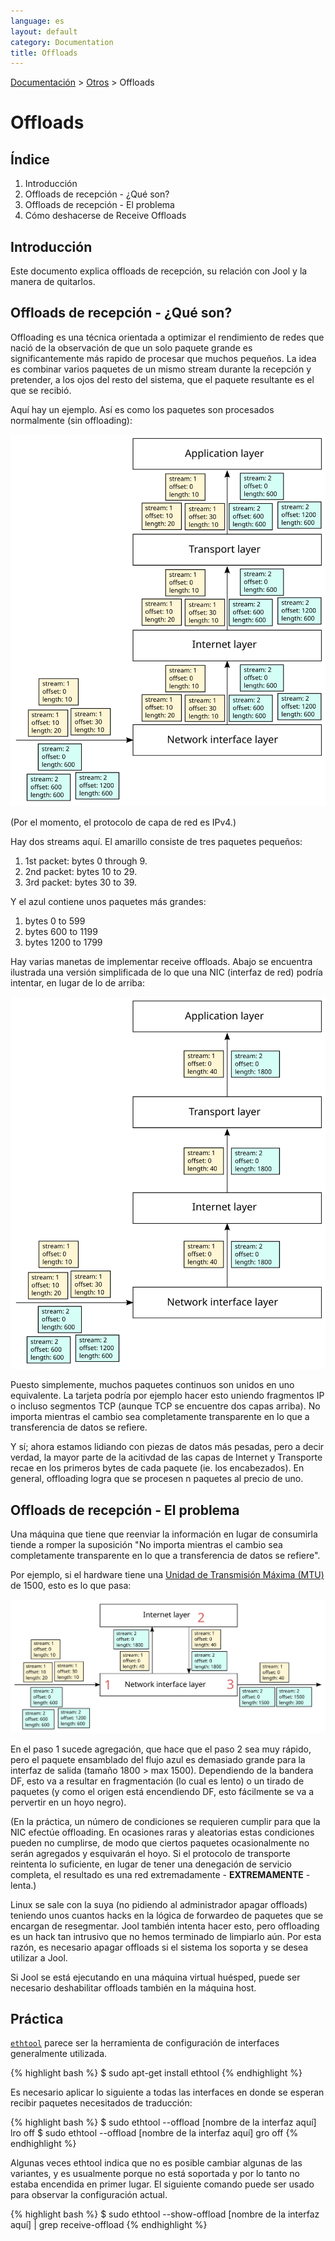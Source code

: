 ```yaml
---
language: es
layout: default
category: Documentation
title: Offloads
---
```


[Documentación](documentation.html) > [Otros](documentation.html#otros) > Offloads

# Offloads

## Índice

1. Introducción
2. Offloads de recepción - ¿Qué son?
3. Offloads de recepción - El problema
4. Cómo deshacerse de Receive Offloads

## Introducción

Este documento explica offloads de recepción, su relación con Jool y la manera de quitarlos.

## Offloads de recepción - ¿Qué son?

Offloading es una técnica orientada a optimizar el rendimiento de redes que nació de la observación de que un solo paquete grande es significantemente más rapido de procesar que muchos pequeños. La idea es combinar varios paquetes de un mismo stream durante la recepción y pretender, a los ojos del resto del sistema, que el paquete resultante es el que se recibió.

Aquí hay un ejemplo. Así es como los paquetes son procesados normalmente (sin offloading):

![Fig.1 - Sin offloading](../images/offload-none.svg)

(Por el momento, el protocolo de capa de red es IPv4.)

Hay dos streams aquí. El amarillo consiste de tres paquetes pequeños:

1. 1st packet: bytes 0 through 9.
2. 2nd packet: bytes 10 to 29.
3. 3rd packet: bytes 30 to 39.

Y el azul contiene unos paquetes más grandes:

1. bytes 0 to 599
2. bytes 600 to 1199
3. bytes 1200 to 1799

Hay varias manetas de implementar receive offloads. Abajo se encuentra ilustrada una versión simplificada de lo que una NIC (interfaz de red) podría intentar, en lugar de lo de arriba:

![Fig.2 - Offloads realizados correctamente](../images/offload-right.svg)

Puesto simplemente, muchos paquetes continuos son unidos en uno equivalente. La tarjeta podría por ejemplo hacer esto uniendo fragmentos IP o incluso segmentos TCP (aunque TCP se encuentre dos capas arriba). No importa mientras el cambio sea completamente transparente en lo que a transferencia de datos se refiere.

Y sí; ahora estamos lidiando con piezas de datos más pesadas, pero a decir verdad, la mayor parte de la acitivdad de las capas de Internet y Transporte recae en los primeros bytes de cada paquete (ie. los encabezados). En general, offloading logra que se procesen n paquetes al precio de uno.

## Offloads de recepción - El problema

Una máquina que tiene que reenviar la información en lugar de consumirla tiende a romper la suposición "No importa mientras el cambio sea completamente transparente en lo que a transferencia de datos se refiere".

Por ejemplo, si el hardware tiene una [Unidad de Transmisión Máxima (MTU)](http://es.wikipedia.org/wiki/Unidad_m%C3%A1xima_de_transferencia) de 1500, esto es lo que pasa:

![Fig.3 - Offload on a router](../images/offload-router.svg)

En el paso 1 sucede agregación, que hace que el paso 2 sea muy rápido, pero el paquete ensamblado del flujo azul es demasiado grande para la interfaz de salida (tamaño 1800 > max 1500). Dependiendo de la bandera DF, esto va a resultar en fragmentación (lo cual es lento) o un tirado de paquetes (y como el origen está encendiendo DF, esto fácilmente se va a pervertir en un hoyo negro).

(En la práctica, un número de condiciones se requieren cumplir para que la NIC efectúe offloading. En ocasiones raras y aleatorias estas condiciones pueden no cumplirse, de modo que ciertos paquetes ocasionalmente no serán agregados y esquivarán el hoyo. Si el protocolo de transporte reintenta lo suficiente, en lugar de tener una denegación de servicio completa, el resultado es una red extremadamente - **EXTREMAMENTE** - lenta.)

Linux se sale con la suya (no pidiendo al administrador apagar offloads) teniendo unos cuantos hacks en la lógica de forwardeo de paquetes que se encargan de resegmentar. Jool también intenta hacer esto, pero offloading es un hack tan intrusivo que no hemos terminado de limpiarlo aún. Por esta razón, es necesario apagar offloads si el sistema los soporta y se desea utilizar a Jool.

Si Jool se está ejecutando en una máquina virtual huésped, puede ser necesario deshabilitar offloads también en la máquina host.

## Práctica

[`ethtool`](https://www.kernel.org/pub/software/network/ethtool/) parece ser la herramienta de configuración de interfaces generalmente utilizada.

{% highlight bash %}
$ sudo apt-get install ethtool
{% endhighlight %}

Es necesario aplicar lo siguiente a todas las interfaces en donde se esperan recibir paquetes necesitados de traducción:

{% highlight bash %}
$ sudo ethtool --offload [nombre de la interfaz aquí] lro off
$ sudo ethtool --offload [nombre de la interfaz aquí] gro off
{% endhighlight %}

Algunas veces ethtool indica que no es posible cambiar algunas de las variantes, y es usualmente porque no está soportada y por lo tanto no estaba encendida en primer lugar. El siguiente comando puede ser usado para observar la configuración actual.

{% highlight bash %}
$ sudo ethtool --show-offload [nombre de la interfaz aquí] | grep receive-offload
{% endhighlight %}

